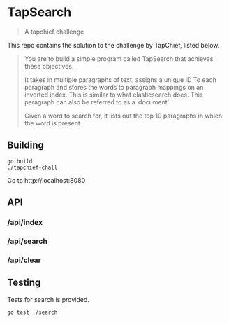 # TapSearch

> A tapchief challenge

This repo contains the solution to the challenge by TapChief, listed below.

> You are to build a simple program called TapSearch that achieves these objectives.
>
> It takes in multiple paragraphs of text, assigns a unique ID To each paragraph and stores the words to paragraph mappings on an inverted index. This is similar to what elasticsearch does. This paragraph can also be referred to as a ‘document’
>
> Given a word to search for, it lists out the top 10 paragraphs in which the word is present

## Building

```
go build 
./tapchief-chall
```

Go to http://localhost:8080

## API

### /api/index

### /api/search

### /api/clear


## Testing

Tests for search is provided.

```
go test ./search
```